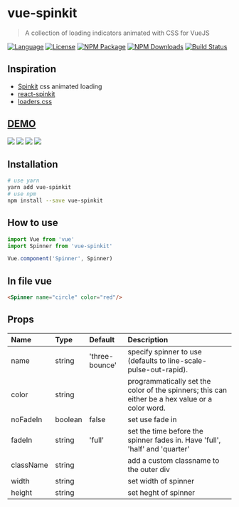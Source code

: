 # vue-spinkit

> A collection of loading indicators animated with CSS for VueJS

[![Language](https://img.shields.io/badge/language-vue-green.svg)](https://img.shields.io/badge/language-vue-green.svg)
[![License](https://img.shields.io/badge/license-MIT-000000.svg)](https://img.shields.io/badge/license-MIT-000000.svg)
[![NPM Package](https://img.shields.io/npm/v/vue-spinkit.svg)](https://www.npmjs.com/package/vue-spinkit)
[![NPM Downloads](https://img.shields.io/npm/dm/vue-spinkit.svg)](https://npmjs.org/package/vue-spinkit)
[![Build Status](https://app.travis-ci.com/TonPC64/vue-spinkit.svg?branch=master)](https://app.travis-ci.com/TonPC64/vue-spinkit)

## Inspiration
* [Spinkit](http://tobiasahlin.com/spinkit/) css animated loading
* [react-spinkit](https://github.com/KyleAMathews/react-spinkit)
* [loaders.css](https://connoratherton.com/loaders)

## [DEMO](http://vue-spinkit.surge.sh/)
![](./static/example1.gif)
![](./static/example2.gif)
![](./static/example3.gif)
![](./static/example4.gif)

## Installation

```bash
# use yarn
yarn add vue-spinkit
# use npm
npm install --save vue-spinkit
```

## How to use
```js
import Vue from 'vue'
import Spinner from 'vue-spinkit'

Vue.component('Spinner', Spinner)
```

## In file vue
```html
<Spinner name="circle" color="red"/>
```

## Props

| Name | Type | Default | Description |
|:-----|:-----|:--------|:------------|
| name | string | 'three-bounce' | specify spinner to use (defaults to line-scale-pulse-out-rapid). |
| color | string |  | programmatically set the color of the spinners; this can either be a hex value or a color word. |
| noFadeIn | boolean | false | set use fade in |
| fadeIn | string | 'full' | set the time before the spinner fades in. Have 'full', 'half' and 'quarter' |
| className | string | | add a custom classname to the outer div |
| width | string | | set width of spinner |
| height | string | | set heght of spinner |
